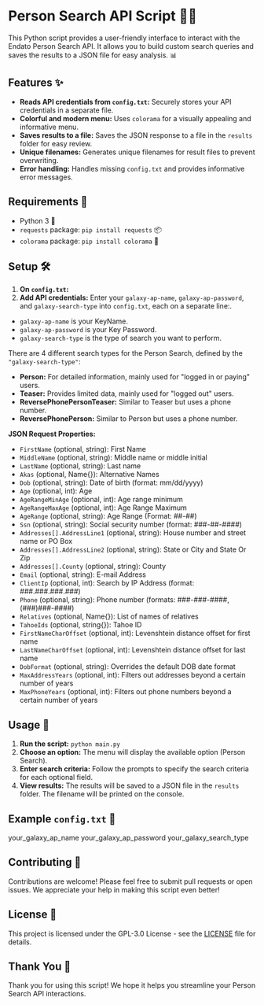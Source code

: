 # Person Search API Script 🕵️‍♀️

This Python script provides a user-friendly interface to interact with the Endato Person Search API. It allows you to build custom search queries and saves the results to a JSON file for easy analysis. 📊

## Features ✨

- **Reads API credentials from `config.txt`:** Securely stores your API credentials in a separate file. 
- **Colorful and modern menu:** Uses `colorama` for a visually appealing and informative menu. 
- **Saves results to a file:** Saves the JSON response to a file in the `results` folder for easy review. 
- **Unique filenames:** Generates unique filenames for result files to prevent overwriting. 
- **Error handling:** Handles missing `config.txt` and provides informative error messages. 

## Requirements 🧰

- Python 3 🐍
- `requests` package: `pip install requests` 📦
- `colorama` package: `pip install colorama` 🎨

## Setup 🛠️

1. **On `config.txt`:**
2. **Add API credentials:** Enter your `galaxy-ap-name`, `galaxy-ap-password`, and `galaxy-search-type` into `config.txt`, each on a separate line:. 
- `galaxy-ap-name` is your KeyName.
- `galaxy-ap-password` is your Key Password.
- `galaxy-search-type` is the type of search you want to perform.

There are 4 different search types for the Person Search, defined by the `"galaxy-search-type"`:

* **Person:** For detailed information, mainly used for "logged in or paying" users.
* **Teaser:** Provides limited data, mainly used for "logged out" users.
* **ReversePhonePersonTeaser:** Similar to Teaser but uses a phone number.
* **ReversePhonePerson:** Similar to Person but uses a phone number.

**JSON Request Properties:**

- `FirstName` (optional, string): First Name
- `MiddleName` (optional, string): Middle name or middle initial
- `LastName` (optional, string): Last name
- `Akas` (optional, Name{}): Alternative Names
- `Dob` (optional, string): Date of birth (format: mm/dd/yyyy)
- `Age` (optional, int): Age
- `AgeRangeMinAge` (optional, int): Age range minimum
- `AgeRangeMaxAge` (optional, int): Age Range Maximum
- `AgeRange` (optional, string): Age Range (Format: ##-##)
- `Ssn` (optional, string): Social security number (format: ###-##-####)
- `Addresses[].AddressLine1` (optional, string): House number and street name or PO Box
- `Addresses[].AddressLine2` (optional, string): State or City and State Or Zip
- `Addresses[].County` (optional, string): County
- `Email` (optional, string): E-mail Address
- `ClientIp` (optional, int): Search by IP Address (format: ###.###.###.###)
- `Phone` (optional, string): Phone number (formats: ###-###-####, (###)###-####)
- `Relatives` (optional, Name{}): List of names of relatives
- `TahoeIds` (optional, string{}): Tahoe ID
- `FirstNameCharOffset` (optional, int): Levenshtein distance offset for first name
- `LastNameCharOffset` (optional, int): Levenshtein distance offset for last name
- `DobFormat` (optional, string): Overrides the default DOB date format
- `MaxAddressYears` (optional, int): Filters out addresses beyond a certain number of years
- `MaxPhoneYears` (optional, int): Filters out phone numbers beyond a certain number of years

## Usage 🚀

1. **Run the script:** `python main.py`
2. **Choose an option:** The menu will display the available option (Person Search).
3. **Enter search criteria:** Follow the prompts to specify the search criteria for each optional field.
4. **View results:** The results will be saved to a JSON file in the `results` folder. The filename will be printed on the console.

## Example `config.txt` 📝

your_galaxy_ap_name
your_galaxy_ap_password
your_galaxy_search_type

## Contributing 🤝

Contributions are welcome! Please feel free to submit pull requests or open issues. We appreciate your help in making this script even better!

## License 📜

This project is licensed under the GPL-3.0 License - see the [LICENSE](LICENSE) file for details.

## Thank You 🙏

Thank you for using this script! We hope it helps you streamline your Person Search API interactions.
